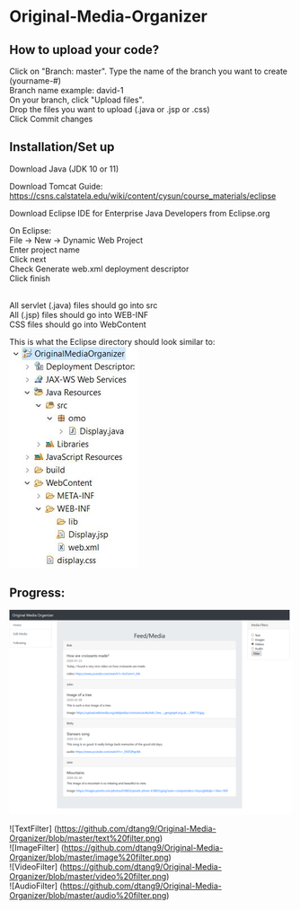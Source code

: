 # Original-Media-Organizer

## How to upload your code?
Click on "Branch: master". Type the name of the branch you want to create (yourname-#) <br>
Branch name example: david-1 <br>
On your branch, click "Upload files". <br>
Drop the files you want to upload (.java or .jsp or .css) <br>
Click Commit changes <br>

## Installation/Set up
Download Java (JDK 10 or 11) <br>

Download Tomcat Guide: https://csns.calstatela.edu/wiki/content/cysun/course_materials/eclipse <br>

Download Eclipse IDE for Enterprise Java Developers from Eclipse.org <br>

On Eclipse: <br>
File -> New -> Dynamic Web Project <br>
Enter project name <br>
Click next <br>
Check Generate web.xml deployment descriptor <br>
Click finish <br> <br>

All servlet (.java) files should go into src <br>
All (.jsp) files should go into WEB-INF <br>
CSS files should go into WebContent <br>

This is what the Eclipse directory should look similar to: <br>
![Directory](https://github.com/dtang9/Original-Media-Organizer/blob/master/directory.JPG) <br>

## Progress: <br>
![Display](https://github.com/dtang9/Original-Media-Organizer/blob/master/display%20page.png) <br>

![TextFilter] (https://github.com/dtang9/Original-Media-Organizer/blob/master/text%20filter.png) <br>
![ImageFilter] (https://github.com/dtang9/Original-Media-Organizer/blob/master/image%20filter.png) <br>
![VideoFilter] (https://github.com/dtang9/Original-Media-Organizer/blob/master/video%20filter.png) <br>
![AudioFilter] (https://github.com/dtang9/Original-Media-Organizer/blob/master/audio%20filter.png) <br>
